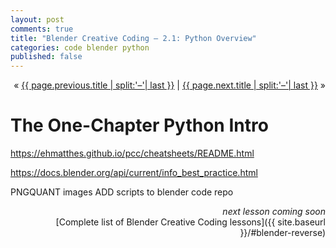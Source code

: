 ```yaml
---
layout: post
comments: true
title: "Blender Creative Coding – 2.1: Python Overview"
categories: code blender python
published: false
---
```


<p markdown="1" style="text-align:right">
&laquo; <a href="{{ page.previous.url }}">{{ page.previous.title | split:'–'| last }}</a> |
<a href="{{ page.next.url }}">{{ page.next.title | split:'–'| last }}</a> &raquo;<br />
</p>


# The One-Chapter Python Intro

https://ehmatthes.github.io/pcc/cheatsheets/README.html

https://docs.blender.org/api/current/info_best_practice.html





PNGQUANT images
ADD scripts to blender code repo



<p style="text-align:right" markdown="1">
<em>next lesson coming soon</em><br />
<!--
<a href="{{ page.next.url }}">{{ page.next.title | split:'–'| last }}</a> &raquo;<br />
-->
[Complete list of Blender Creative Coding lessons]({{ site.baseurl }}/#blender-reverse)
</p>
